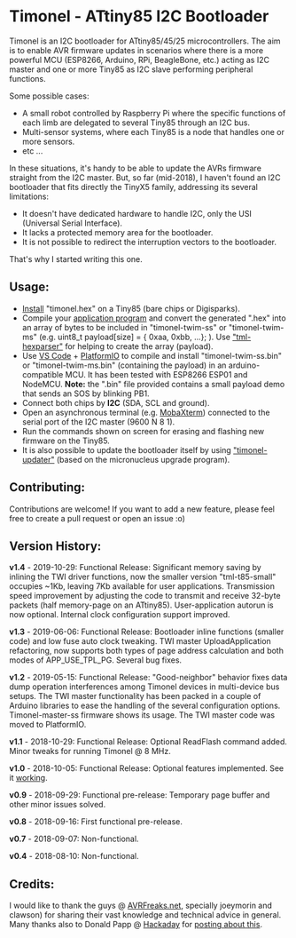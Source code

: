 Timonel - ATtiny85 I2C Bootloader
=================================

Timonel is an I2C bootloader for ATtiny85/45/25 microcontrollers. The aim is to enable AVR firmware updates in scenarios where there is a more powerful MCU (ESP8266, Arduino, RPi, BeagleBone, etc.) acting as I2C master and one or more Tiny85 as I2C slave performing peripheral functions.

Some possible cases:

* A small robot controlled by Raspberry Pi where the specific functions of each limb are delegated to several Tiny85 through an I2C bus.
* Multi-sensor systems, where each Tiny85 is a node that handles one or more sensors.
* etc ...

In these situations, it's handy to be able to update the AVRs firmware straight from the I2C master. But, so far (mid-2018), I haven't found an I2C bootloader that fits directly the TinyX5 family, addressing its several limitations:
* It doesn't have dedicated hardware to handle I2C, only the USI (Universal Serial Interface).
* It lacks a protected memory area for the bootloader.
* It is not possible to redirect the interruption vectors to the bootloader.

That's why I started writing this one.

Usage:
------
* [Install](/timonel-bootloader/README.md#Installation) "timonel.hex" on a Tiny85 (bare chips or Digisparks).
* Compile your [application program](/apps) and convert the generated ".hex" into an array of bytes to be included in "timonel-twim-ss" or "timonel-twim-ms" (e.g. uint8_t payload[size] = { 0xaa, 0xbb, ...}; ). Use ["tml-hexparser"](/timonel-hexparser) for helping to create the array (payload).
* Use [VS Code](http://code.visualstudio.com) + [PlatformIO](http://platformio.org) to compile and install "timonel-twim-ss.bin" or "timonel-twim-ms.bin" (containing the payload) in an arduino-compatible MCU. It has been tested with ESP8266 ESP01 and NodeMCU. __Note:__ the ".bin" file provided contains a small payload demo that sends an SOS by blinking PB1.
* Connect both chips by __I2C__ (SDA, SCL and ground).
* Open an asynchronous terminal (e.g. [MobaXterm](http://mobaxterm.mobatek.net)) connected to the serial port of the I2C master (9600 N 8 1).
* Run the commands shown on screen for erasing and flashing new firmware on the Tiny85.
* It is also possible to update the bootloader itself by using ["timonel-updater"](/timonel-updater) (based on the micronucleus upgrade program).

Contributing:
-------------
Contributions are welcome! If you want to add a new feature, please feel free to create a pull request or open an issue :o)

Version History:
----------------
__v1.4__ - 2019-10-29: Functional Release: Significant memory saving by inlining the TWI driver functions, now the smaller version "tml-t85-small" occupies ~1Kb, leaving 7Kb available for user applications. Transmission speed improvement by adjusting the code to transmit and receive 32-byte packets (half memory-page on an ATtiny85). User-application autorun is now optional. Internal clock configuration support improved.

__v1.3__ - 2019-06-06: Functional Release: Bootloader inline functions (smaller code) and low fuse auto clock tweaking. TWI master UploadApplication refactoring, now supports both types of page address calculation and both modes of APP_USE_TPL_PG. Several bug fixes.

__v1.2__ - 2019-05-15: Functional Release: "Good-neighbor" behavior fixes data dump operation interferences among Timonel devices in multi-device bus setups. The TWI master functionality has been packed in a couple of Arduino libraries to ease the handling of the several configuration options. Timonel-master-ss firmware shows its usage. The TWI master code was moved to PlatformIO.

__v1.1__ - 2018-10-29: Functional Release: Optional ReadFlash command added. Minor tweaks for running Timonel @ 8 MHz.

__v1.0__ - 2018-10-05: Functional Release: Optional features implemented. See it [working](https://youtu.be/-7GOMToGvzI).

__v0.9__ - 2018-09-29: Functional pre-release: Temporary page buffer and other minor issues solved.

__v0.8__ - 2018-09-16: First functional pre-release.

__v0.7__ - 2018-09-07: Non-functional.

__v0.4__ - 2018-08-10: Non-functional.

Credits:
--------
I would like to thank the guys @ [AVRFreaks.net](http://www.avrfreaks.net), specially joeymorin and clawson) for sharing their vast knowledge and technical advice in general. Many thanks also to Donald Papp @ [Hackaday](http://hackaday.com) for [posting about this](https://hackaday.com/2018/10/20/i2c-bootloader-for-attiny85-lets-other-micros-push-firmware-updates).
